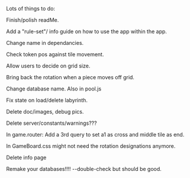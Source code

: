 Lots of things to do:

Finish/polish readMe.

Add a "rule-set"/ info guide on how to use the app within the app.

Change name in dependancies.

Check token pos against tile movement.

Allow users to decide on grid size.

Bring back the rotation when a piece moves off grid.

Change database name.  Also in pool.js

Fix state on load/delete labyrinth.

Delete doc/images, debug pics.

Delete server/constants/warnings???

In game.router:  Add a 3rd query to set a1 as cross and middle tile as end.

In GameBoard.css might not need the rotation designations anymore.

Delete info page

Remake your databases!!!!
--double-check but should be good.

